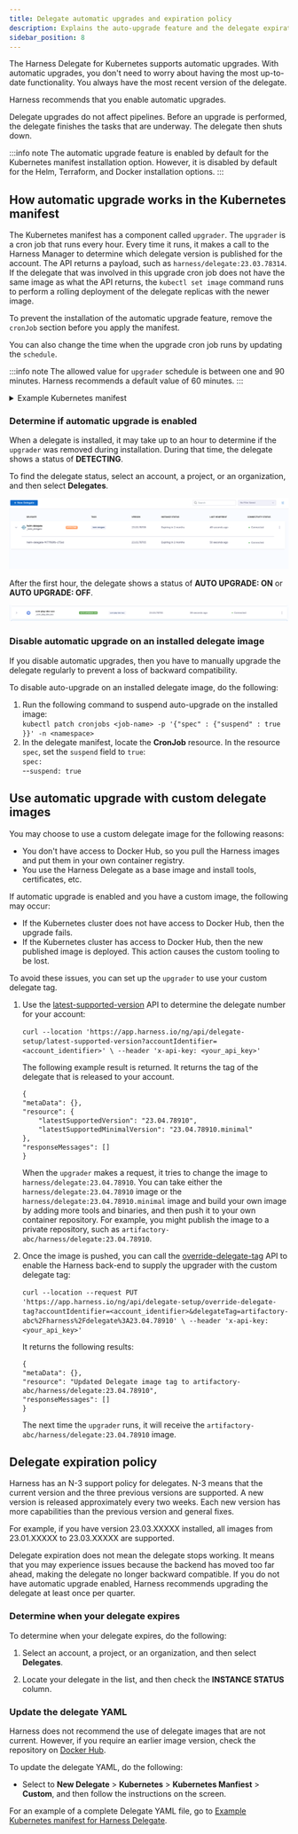 ```yaml
---
title: Delegate automatic upgrades and expiration policy
description: Explains the auto-upgrade feature and the delegate expiration policy.
sidebar_position: 8
---
```


The Harness Delegate for Kubernetes supports automatic upgrades. With automatic upgrades, you don't need to worry about having the most up-to-date functionality. You always have the most recent version of the delegate. 

Harness recommends that you enable automatic upgrades. 

Delegate upgrades do not affect pipelines. Before an upgrade is performed, the delegate finishes the tasks that are underway. The delegate then shuts down. 

:::info note
The automatic upgrade feature is enabled by default for the Kubernetes manifest installation option. However, it is disabled by default for the Helm, Terraform, and Docker installation options. 
:::

## How automatic upgrade works in the Kubernetes manifest

The Kubernetes manifest has a component called `upgrader`. The `upgrader` is a cron job that runs every hour. Every time it runs, it makes a call to the Harness Manager to determine which delegate version is published for the account. The API returns a payload, such as `harness/delegate:23.03.78314`. If the delegate that was involved in this upgrade cron job does not have the same image as what the API returns, the `kubectl set image` command runs to perform a rolling deployment of the delegate replicas with the newer image. 

To prevent the installation of the automatic upgrade feature, remove the `cronJob` section before you apply the manifest.

You can also change the time when the upgrade cron job runs by updating the `schedule`. 

:::info note
The allowed value for `upgrader` schedule is between one and 90 minutes. Harness recommends a default value of 60 minutes.
:::

<details>
    <summary>Example Kubernetes manifest</summary>

```yaml
    apiVersion: batch/v1
    kind: CronJob
    metadata:
        labels:
            harness.io/name: test-upgrader-job
        name: test-upgrader-job
        namespace: harness-delegate-ng
    spec:
        schedule: "0 */1 * * *"
        concurrencyPolicy: Forbid
        startingDeadlineSeconds: 20
        jobTemplate:
            spec:
            template:
                spec:
                    serviceAccountName: upgrader-cronjob-sa
                    restartPolicy: Never
                    containers:
                    - image: harness/upgrader:latest
                    name: upgrader
                    imagePullPolicy: Always
                    envFrom:
                    - secretRef:
                        name: test-upgrader-token
                    volumeMounts:
                        - name: config-volume
                        - mountPath: /etc/config
                    volumes:
                        - name: config-volume
                        - configMap:
                            name: test-upgrader-config

```

</details>

### Determine if automatic upgrade is enabled

When a delegate is installed, it may take up to an hour to determine if the `upgrader` was removed during installation. During that time, the delegate shows a status of **DETECTING**. 

To find the delegate status, select an account, a project, or an organization, and then select **Delegates**. 

![Detecting delegate](static/detect-delegate.png)

After the first hour, the delegate shows a status of **AUTO UPGRADE: ON** or **AUTO UPGRADE: OFF**. 

![Auto-upgrade on](static/auto-upgrade-on.png)

### Disable automatic upgrade on an installed delegate image

If you disable automatic upgrades, then you have to manually upgrade the delegate regularly to prevent a loss of backward compatibility.

To disable auto-upgrade on an installed delegate image, do the following:

1. Run the following command to suspend auto-upgrade on the installed image:  
`kubectl patch cronjobs <job-name> -p '{"spec" : {"suspend" : true }}' -n <namespace>`
2. In the delegate manifest, locate the **CronJob** resource. In the resource `spec`, set the `suspend` field to `true`:   
`spec:`  
--`suspend: true`

## Use automatic upgrade with custom delegate images

You may choose to use a custom delegate image for the following reasons:

- You don't have access to Docker Hub, so you pull the Harness images and put them in your own container registry.
- You use the Harness Delegate as a base image and install tools, certificates, etc. 

If automatic upgrade is enabled and you have a custom image, the following may occur:

- If the Kubernetes cluster does not have access to Docker Hub, then the upgrade fails. 
- If the Kubernetes cluster has access to Docker Hub, then the new published image is deployed. This action causes the custom tooling to be lost. 

To avoid these issues, you can set up the `upgrader` to use your custom delegate tag.

1. Use the [latest-supported-version](https://apidocs.harness.io/tag/Delegate-Setup-Resource/#operation/publishedDelegateVersion) API to determine the delegate number for your account:

    `curl --location 'https://app.harness.io/ng/api/delegate-setup/latest-supported-version?accountIdentifier=<account_identifier>' \
    --header 'x-api-key: <your_api_key>'`

    The following example result is returned. It returns the tag of the delegate that is released to your account. 

    ```
    {
    "metaData": {},
    "resource": {
        "latestSupportedVersion": "23.04.78910",
        "latestSupportedMinimalVersion": "23.04.78910.minimal"
    },
    "responseMessages": []
    }
    ```

    When the `upgrader` makes a request, it tries to change the image to `harness/delegate:23.04.78910`. You can take either the `harness/delegate:23.04.78910` image or the `harness/delegate:23.04.78910.minimal` image and build your own image by adding more tools and binaries, and then push it to your own container repository. For example, you might publish the image to a private repository, such as `artifactory-abc/harness/delegate:23.04.78910`.

2. Once the image is pushed, you can call the [override-delegate-tag](https://apidocs.harness.io/tag/Delegate-Setup-Resource/#operation/overrideDelegateImageTag) API to enable the Harness back-end to supply the upgrader with the custom delegate tag:

    `curl --location --request PUT 'https://app.harness.io/ng/api/delegate-setup/override-delegate-tag?accountIdentifier=<account_identifier>&delegateTag=artifactory-abc%2Fharness%2Fdelegate%3A23.04.78910' \
    --header 'x-api-key: <your_api_key>'`

    It returns the following results:

    ```
    {
    "metaData": {},
    "resource": "Updated Delegate image tag to artifactory-abc/harness/delegate:23.04.78910",
    "responseMessages": []
    }
    ```

    The next time the `upgrader` runs, it will receive the `artifactory-abc/harness/delegate:23.04.78910` image. 

## Delegate expiration policy

Harness has an N-3 support policy for delegates. N-3 means that the current version and the three previous versions are supported. A new version is released approximately every two weeks. Each new version has more capabilities than the previous version and general fixes. 

For example, if you have version 23.03.XXXXX installed, all images from 23.01.XXXXX to 23.03.XXXXX are supported. 

Delegate expiration does not mean the delegate stops working. It means that you may experience issues because the backend has moved too far ahead, making the delegate no longer backward compatible. If you do not have automatic upgrade enabled, Harness recommends upgrading the delegate at least once per quarter. 

### Determine when your delegate expires

To determine when your delegate expires, do the following:

1. Select an account, a project, or an organization, and then select **Delegates**.

2. Locate your delegate in the list, and then check the **INSTANCE STATUS** column.

### Update the delegate YAML

Harness does not recommend the use of delegate images that are not current. However, if you require an earlier image version, check the repository on [Docker Hub](https://hub.docker.com/r/harness/delegate/tags).

To update the delegate YAML, do the following:

- Select to **New Delegate** > **Kubernetes** > **Kubernetes Manfiest** > **Custom**, and then follow the instructions on the screen. 

For an example of a complete Delegate YAML file, go to [Example Kubernetes manifest for Harness Delegate](/docs/platform/2_Delegates/delegate-reference/YAML/example-kubernetes-manifest-harness-delegate.md).
